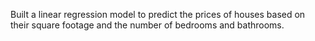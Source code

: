 Built a linear regression model to predict the prices of houses based on their square footage and the number of bedrooms and bathrooms.
